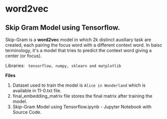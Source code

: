 # word2vec
## Skip Gram Model using Tensorflow.

Skip-Gram is a <b>word2vec</b> model in which 2k distinct auxiliary task are created, each pairing the focus word with a different context word.
In baisc terminology, it's a model that tries to predict the context word giving a center (or focus).

Libraries:
``` tensorflow, numpy, sklearn and matplotlib```

<b>Files</b><br />
  1. Dataset used to train the model is ```Alice in Wonderland``` which is available in 11-0.txt file.
  2. final_embedding_matrix file stores the final matrix after training the model.
  3. Skip-Gram Model using Tensorflow.ipynb - Jupyter Notebook with Source Code. 
